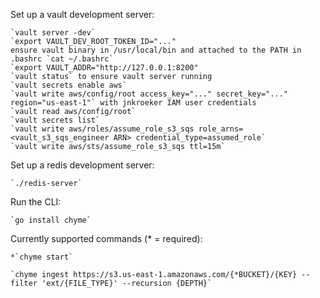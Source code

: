 Set up a vault development server:

    `vault server -dev`
    `export VAULT_DEV_ROOT_TOKEN_ID="..."
    ensure vault binary in /usr/local/bin and attached to the PATH in .bashrc `cat ~/.bashrc`
    `export VAULT_ADDR="http://127.0.0.1:8200"
    `vault status` to ensure vault server running
    `vault secrets enable aws`
    `vault write aws/config/root access_key="..." secret_key="..." region="us-east-1"` with jnkroeker IAM user credentials
    `vault read aws/config/root` 
    `vault secrets list`
    `vault write aws/roles/assume_role_s3_sqs role_arns=<vault_s3_sqs_engineer ARN> credential_type=assumed_role`
    `vault write aws/sts/assume_role_s3_sqs ttl=15m`

Set up a redis development server:

    `./redis-server`

Run the CLI:

    `go install chyme`

Currently supported commands (* = required):

    *`chyme start`
 
    `chyme ingest https://s3.us-east-1.amazonaws.com/{*BUCKET}/{KEY} --filter 'ext/{FILE_TYPE}' --recursion {DEPTH}` 
